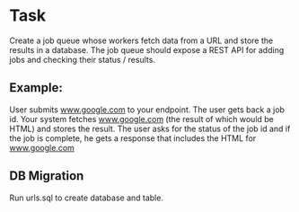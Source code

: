 # Task

Create a job queue whose workers fetch data from a URL and store the results in a database. The job queue should expose a REST API for adding jobs and checking their status / results.

## Example:

User submits www.google.com to your endpoint. The user gets back a job id. Your system fetches www.google.com (the result of which would be HTML) and stores the result. The user asks for the status of the job id and if the job is complete, he gets a response that includes the HTML for www.google.com

## DB Migration

Run urls.sql to create database and table.

